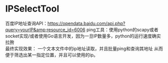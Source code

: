 # IPSelectTool
百度IP地址查询API：https://opendata.baidu.com/api.php?query=yourIP&amp;resource_id=6006 
ping工具：使用python的scapy或者socket实现/或者使用Go语言开发，因为一旦IP数量多，python的运行速度确实拉胯  
最终实现效果： 一个文本文件中的ip地址读取，并且批量ping和查询其地址 从而便于筛选出某一指定位置，并且可以使用的ip。
